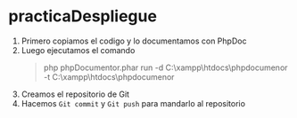 # practicaDespliegue
1. Primero copiamos el codigo y lo documentamos con PhpDoc
2. Luego ejecutamos el comando 
    >php phpDocumentor.phar run -d C:\xampp\htdocs\phpdocumenor -t C:\xampp\htdocs\phpdocumenor
3. Creamos el repositorio de Git 
4. Hacemos `Git commit` y `Git push` para mandarlo al repositorio
